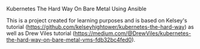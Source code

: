 Kubernetes The Hard Way On Bare Metal Using Ansible


This is a project created for learning purposes and is based on Kelsey's tutorial (https://github.com/kelseyhightower/kubernetes-the-hard-way) as well as Drew Viles tutorial (https://medium.com/@DrewViles/kubernetes-the-hard-way-on-bare-metal-vms-fdb32bc4fed0).

